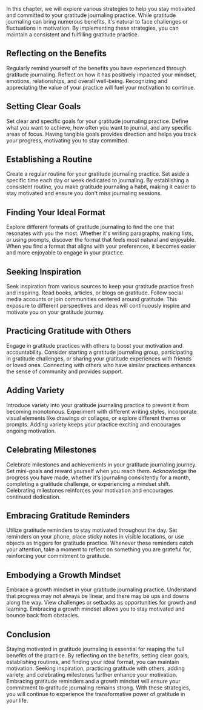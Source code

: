 
In this chapter, we will explore various strategies to help you stay motivated and committed to your gratitude journaling practice. While gratitude journaling can bring numerous benefits, it's natural to face challenges or fluctuations in motivation. By implementing these strategies, you can maintain a consistent and fulfilling gratitude practice.

Reflecting on the Benefits
--------------------------

Regularly remind yourself of the benefits you have experienced through gratitude journaling. Reflect on how it has positively impacted your mindset, emotions, relationships, and overall well-being. Recognizing and appreciating the value of your practice will fuel your motivation to continue.

Setting Clear Goals
-------------------

Set clear and specific goals for your gratitude journaling practice. Define what you want to achieve, how often you want to journal, and any specific areas of focus. Having tangible goals provides direction and helps you track your progress, motivating you to stay committed.

Establishing a Routine
----------------------

Create a regular routine for your gratitude journaling practice. Set aside a specific time each day or week dedicated to journaling. By establishing a consistent routine, you make gratitude journaling a habit, making it easier to stay motivated and ensure you don't miss journaling sessions.

Finding Your Ideal Format
-------------------------

Explore different formats of gratitude journaling to find the one that resonates with you the most. Whether it's writing paragraphs, making lists, or using prompts, discover the format that feels most natural and enjoyable. When you find a format that aligns with your preferences, it becomes easier and more enjoyable to engage in your practice.

Seeking Inspiration
-------------------

Seek inspiration from various sources to keep your gratitude practice fresh and inspiring. Read books, articles, or blogs on gratitude. Follow social media accounts or join communities centered around gratitude. This exposure to different perspectives and ideas will continuously inspire and motivate you on your gratitude journey.

Practicing Gratitude with Others
--------------------------------

Engage in gratitude practices with others to boost your motivation and accountability. Consider starting a gratitude journaling group, participating in gratitude challenges, or sharing your gratitude experiences with friends or loved ones. Connecting with others who have similar practices enhances the sense of community and provides support.

Adding Variety
--------------

Introduce variety into your gratitude journaling practice to prevent it from becoming monotonous. Experiment with different writing styles, incorporate visual elements like drawings or collages, or explore different themes or prompts. Adding variety keeps your practice exciting and encourages ongoing motivation.

Celebrating Milestones
----------------------

Celebrate milestones and achievements in your gratitude journaling journey. Set mini-goals and reward yourself when you reach them. Acknowledge the progress you have made, whether it's journaling consistently for a month, completing a gratitude challenge, or experiencing a mindset shift. Celebrating milestones reinforces your motivation and encourages continued dedication.

Embracing Gratitude Reminders
-----------------------------

Utilize gratitude reminders to stay motivated throughout the day. Set reminders on your phone, place sticky notes in visible locations, or use objects as triggers for gratitude practice. Whenever these reminders catch your attention, take a moment to reflect on something you are grateful for, reinforcing your commitment to gratitude.

Embodying a Growth Mindset
--------------------------

Embrace a growth mindset in your gratitude journaling practice. Understand that progress may not always be linear, and there may be ups and downs along the way. View challenges or setbacks as opportunities for growth and learning. Embracing a growth mindset allows you to stay motivated and bounce back from obstacles.

Conclusion
----------

Staying motivated in gratitude journaling is essential for reaping the full benefits of the practice. By reflecting on the benefits, setting clear goals, establishing routines, and finding your ideal format, you can maintain motivation. Seeking inspiration, practicing gratitude with others, adding variety, and celebrating milestones further enhance your motivation. Embracing gratitude reminders and a growth mindset will ensure your commitment to gratitude journaling remains strong. With these strategies, you will continue to experience the transformative power of gratitude in your life.
